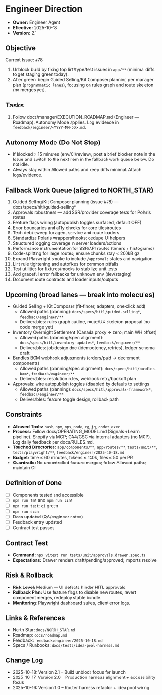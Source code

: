 # Engineer Direction

- **Owner:** Engineer Agent
- **Effective:** 2025-10-18
- **Version:** 2.1

## Objective

Current Issue: #78

1. Unblock build by fixing top lint/type/test issues in `app/**` (minimal diffs to get staging green today).
2. After green, begin Guided Selling/Kit Composer planning per manager plan (`programmatic lanes`), focusing on rules graph and route skeleton (no merges yet).

## Tasks

1. Follow docs/manager/EXECUTION_ROADMAP.md (Engineer — Roadmap). Autonomy Mode applies. Log evidence in `feedback/engineer/<YYYY-MM-DD>.md`.

## Autonomy Mode (Do Not Stop)

- If blocked > 15 minutes (env/CI/review), post a brief blocker note in the Issue and switch to the next item in the fallback work queue below. Do not idle.
- Always stay within Allowed paths and keep diffs minimal. Attach logs/evidence.

## Fallback Work Queue (aligned to NORTH_STAR)

1. Guided Selling/Kit Composer planning (issue #78) — docs/specs/hitl/guided-selling\*
2. Approvals robustness — add SSR/provider coverage tests for Polaris routes
3. Feature flags wiring (autopublish toggles surfaced, default OFF)
4. Error boundaries and a11y checks for core tiles/routes
5. Tech debt sweep for agent service and route loaders
6. Standardize Polaris wrappers/hooks; dedupe UI helpers
7. Structured logging coverage in server loaders/actions
8. Performance instrumentation for SSR/API routes (timers + histograms)
9. Code-splitting for large routes; ensure chunks stay < 200kB gz
10. Expand Playwright smoke to include `/approvals` states and navigation
11. Lint rule tightening and autofixes for common pitfalls
12. Test utilities for fixtures/mocks to stabilize unit tests
13. Add graceful error fallbacks for unknown env (dev/staging)
14. Document route contracts and loader inputs/outputs

## Upcoming (broad lanes — break into molecules)

- Guided Selling + Kit Composer (fit‑finder, adapters, one‑click add)
  - Allowed paths (planning): `docs/specs/hitl/guided-selling*`, `feedback/engineer/**`
  - Deliverables: rules graph outline, route/UX skeleton proposal (no code merge yet)
- Inventory Overnight Settlement (Canada proxy → zero; main WH offset)
  - Allowed paths (planning/spec alignment): `docs/specs/hitl/inventory-updates*`, `feedback/engineer/**`
  - Deliverables: job design doc (idempotency, retries), ledger schema draft
- Bundles BOM webhook adjustments (orders/paid → decrement components)
  - Allowed paths (planning/spec alignment): `docs/specs/hitl/bundles-bom*`, `feedback/engineer/**`
  - Deliverables: resolution rules, webhook retry/backoff plan
- Approvals: wire autopublish toggles (disabled by default) to settings
  - Allowed paths (planning): `docs/specs/hitl/approvals-framework*`, `feedback/engineer/**`
  - Deliverables: feature toggle design, rollback path

## Constraints

- **Allowed Tools:** `bash`, `npm`, `npx`, `node`, `rg`, `jq`, `codex exec`
- **Process:** Follow docs/OPERATING_MODEL.md (Signals→Learn pipeline). Shopify via MCP; GA4/GSC via internal adapters (no MCP). Log daily feedback per docs/RULES.md.
- **Touched Directories:** `app/components/**`, `app/routes/**`, `tests/unit/**`, `tests/playwright/**`, `feedback/engineer/2025-10-18.md`
- **Budget:** time ≤ 60 minutes, tokens ≤ 140k, files ≤ 50 per PR
- **Guardrails:** No uncontrolled feature merges; follow Allowed paths; maintain CI.

## Definition of Done

- [ ] Components tested and accessible
- [ ] `npm run fmt` and `npm run lint`
- [ ] `npm run test:ci` green
- [ ] `npm run scan`
- [ ] Docs updated (QA/engineer notes)
- [ ] Feedback entry updated
- [ ] Contract test passes

## Contract Test

- **Command:** `npx vitest run tests/unit/approvals.drawer.spec.ts`
- **Expectations:** Drawer renders draft/pending/approved; imports resolve

## Risk & Rollback

- **Risk Level:** Medium — UI defects hinder HITL approvals.
- **Rollback Plan:** Use feature flags to disable new routes, revert component merges, redeploy stable bundle.
- **Monitoring:** Playwright dashboard suites, client error logs.

## Links & References

- North Star: `docs/NORTH_STAR.md`
- Roadmap: `docs/roadmap.md`
- Feedback: `feedback/engineer/2025-10-18.md`
- Specs / Runbooks: `docs/tests/idea-pool-harness.md`

## Change Log

- 2025-10-18: Version 2.1 – Build unblock focus for launch
- 2025-10-17: Version 2.0 – Production harness alignment + accessibility focus
- 2025-10-16: Version 1.0 – Router harness refactor + idea pool wiring
